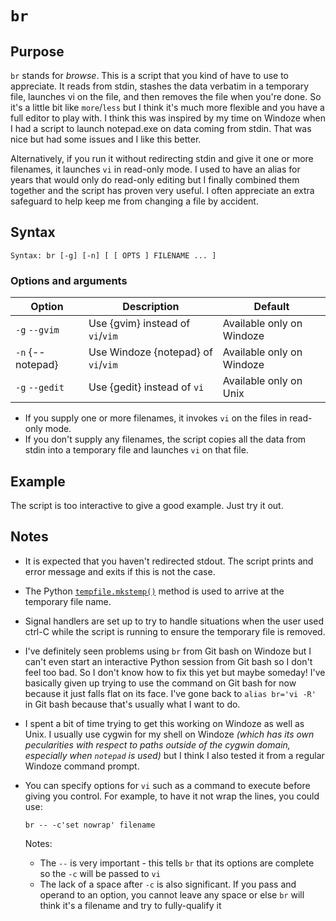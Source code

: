 # `br`

## Purpose
`br` stands for _browse_.  This is a script that you kind of have to use to appreciate. It reads from stdin, stashes the data verbatim in a temporary file, launches vi on the file, and then removes the file when you're done. So it's a little bit like `more`/`less` but I think it's much more flexible and you have a full editor to play with.  I think this was inspired by my time on Windoze when I had a script to launch notepad.exe on data coming from stdin.  That was nice but had some issues and I like this better.

Alternatively, if you run it without redirecting stdin and give it one or more filenames, it launches `vi` in read-only mode. I used to have an alias for years that would only do read-only editing but I finally combined them together and the script has proven very useful.  I often appreciate an extra safeguard to help keep me from changing a file by accident.

## Syntax
```
Syntax: br [-g] [-n] [ [ OPTS ] FILENAME ... ]
```

### Options and arguments
| Option | Description | Default |
| ------ | ----------- | ------- |
| `-g` `--gvim` | Use {gvim} instead of `vi`/`vim` | Available only on Windoze |
| `-n` {--notepad} | Use Windoze {notepad} of `vi`/`vim` | Available only on Windoze |
| `-g` `--gedit` | Use {gedit} instead of `vi` | Available only on Unix |

- If you supply one or more filenames, it invokes `vi` on the files in read-only mode.
- If you don't supply any filenames, the script copies all the data from stdin into a temporary file and launches `vi` on that file.

## Example
The script is too interactive to give a good example. Just try it out.

## Notes

- It is expected that you haven't redirected stdout.  The script prints and error message and exits if this is not the case.
- The Python [`tempfile.mkstemp()`](https://docs.python.org/2/library/tempfile.html) method is used to arrive at the temporary file name.
- Signal handlers are set up to try to handle situations when the user used ctrl-C while the script is running to ensure the temporary file is removed.
- I've definitely seen problems using `br` from Git bash on Windoze but I can't even start an interactive Python session from Git bash so I don't feel too bad.  So I don't know how to fix this yet but maybe someday!  I've basically given up trying to use the command on Git bash for now because it just falls flat on its face.  I've gone back to `alias br='vi -R'` in Git bash because that's usually what I want to do.
- I spent a bit of time trying to get this working on Windoze as well as Unix.  I usually use cygwin for my shell on Windoze *(which has its own pecularities with respect to paths outside of the cygwin domain, especially when `notepad` is used)* but I think I also tested it from a regular Windoze command prompt.
- You can specify options for `vi` such as a command to execute before giving you control.  For example, to have it not wrap the lines, you could use:

  ```
  br -- -c'set nowrap' filename
  ```
  
  Notes:
  - The `--` is very important - this tells `br` that its options are complete so the `-c` will be passed to `vi`
  - The lack of a space after `-c` is also significant.  If you pass and operand to an option, you cannot leave any space or else `br` will think it's a filename and try to fully-qualify it
